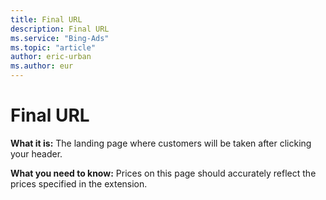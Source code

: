```yaml
---
title: Final URL
description: Final URL
ms.service: "Bing-Ads"
ms.topic: "article"
author: eric-urban
ms.author: eur
---
```


# Final URL

**What it is:** The landing page where customers will be taken after clicking your header.

**What you need to know:** Prices on this page should accurately reflect the prices specified in the extension.


